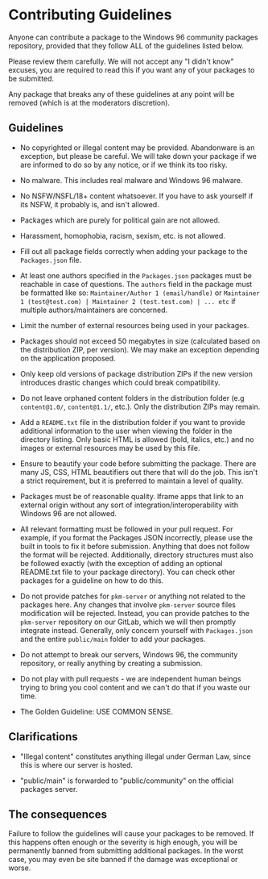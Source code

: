 # Contributing Guidelines

Anyone can contribute a package to the Windows 96 community packages repository, provided that they follow ALL of the guidelines listed below.

Please review them carefully. We will not accept any "I didn't know" excuses, you are required to read this if you want any of your packages to be submitted.

Any package that breaks any of these guidelines at any point will be removed (which is at the moderators discretion).

## Guidelines

 - No copyrighted or illegal content may be provided. Abandonware is an exception, but please be careful. We will take down your package if we are informed to do so by any notice, or if we think its too risky.

 - No malware. This includes real malware and Windows 96 malware.

 - No NSFW/NSFL/18+ content whatsoever. If you have to ask yourself if its NSFW, it probably is, and isn't allowed.

 - Packages which are purely for political gain are not allowed.

 - Harassment, homophobia, racism, sexism, etc. is not allowed.

 - Fill out all package fields correctly when adding your package to the `Packages.json` file.

 - At least one authors specified in the `Packages.json` packages must be reachable in case of questions. The `authors` field in the package must be formatted like so: `Maintainer/Author 1 (email/handle)` or `Maintainer 1 (test@test.com) | Maintainer 2 (test.test.com) | ... etc` if multiple authors/maintainers are concerned.

 - Limit the number of external resources being used in your packages.

 - Packages should not exceed 50 megabytes in size (calculated based on the distribution ZIP, per version). We may make an exception depending on the application proposed.

 - Only keep old versions of package distribution ZIPs if the new version introduces drastic changes which could break compatibility.

 - Do not leave orphaned content folders in the distribution folder (e.g `content@1.0/`, `content@1.1/`, etc.). Only the distribution ZIPs may remain.

 - Add a `README.txt` file in the distribution folder if you want to provide additional information to the user when viewing the folder in the directory listing. Only basic HTML is allowed (bold, italics, etc.) and no images or external resources may be used by this file.

 - Ensure to beautify your code before submitting the package. There are many JS, CSS, HTML beautifiers out there that will do the job. This isn't a strict requirement, but it is preferred to maintain a level of quality.

 - Packages must be of reasonable quality. Iframe apps that link to an external origin without any sort of integration/interoperability with Windows 96 are not allowed.

 - All relevant formatting must be followed in your pull request. For example, if you format the Packages JSON incorrectly, please use the built in tools to fix it before submission. Anything that does not follow the format will be rejected. Additionally, directory structures must also be followed exactly (with the exception of adding an optional README.txt file to your package directory). You can check other packages for a guideline on how to do this.

 - Do not provide patches for `pkm-server` or anything not related to the packages here. Any changes that involve `pkm-server` source files modification will be rejected. Instead, you can provide patches to the `pkm-server` repository on our GitLab, which we will then promptly integrate instead. Generally, only concern yourself with `Packages.json` and the entire `public/main` folder to add your packages.

 - Do not attempt to break our servers, Windows 96, the community repository, or really anything by creating a submission.

 - Do not play with pull requests - we are independent human beings trying to bring you cool content and we can't do that if you waste our time.

 - The Golden Guideline: USE COMMON SENSE.

## Clarifications

 - "Illegal content" constitutes anything illegal under German Law, since this is where our server is hosted.

 - "public/main" is forwarded to "public/community" on the official packages server.

## The consequences

Failure to follow the guidelines will cause your packages to be removed. If this happens often enough or the severity is high enough, you will be permanently banned from submitting additional packages. In the worst case, you may even be site banned if the damage was exceptional or worse.